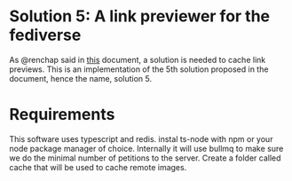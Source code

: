 # Solution 5: A link previewer for the fediverse

As @renchap said in [this](https://gist.github.com/renchap/3ae0df45b7b4534f98a8055d91d52186) document, a solution is needed to cache link previews. This is an implementation of the 5th solution proposed in the document, hence the name, solution 5.


# Requirements

This software uses typescript and redis. instal ts-node with npm or your node package manager of choice.
Internally it will use bullmq to make sure we do the minimal number of petitions to the server.
Create a folder called cache that will be used to cache remote images.



